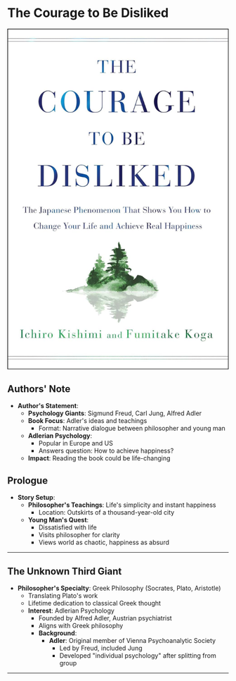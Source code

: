 # The Courage to Be Disliked

![The Courage to Be Disliked]

## Authors' Note

<!-- Sigmund Freud, Carl Jung, and Alfred Adler are all giants in the world of psychology. This book is a distillation of Adler’s philosophical and psychological ideas and teachings, taking the form of a narrative dialogue between a philosopher and a young man.
Adlerian psychology enjoys a broad base of support in Europe and the United States, and presents simple and straightforward answers to the philosophical question: How can one be happy? Adlerian psychology might hold the key. Reading this book could change your life. Now, let us accompany the young man and venture beyond the “door.” -->

- **Author's Statement**:
    - **Psychology Giants**: Sigmund Freud, Carl Jung, Alfred Adler
    - **Book Focus**: Adler's ideas and teachings
        - Format: Narrative dialogue between philosopher and young man
    - **Adlerian Psychology**:
        - Popular in Europe and US
        - Answers question: How to achieve happiness?
    - **Impact**: Reading the book could be life-changing

## Prologue

<!-- On the outskirts of the thousand-year-old city lived a philosopher who taught that the world was simple and that happiness was within the reach of every man, instantly. A young man who was dissatisfied with life went to visit this philosopher to get to the heart of the matter. This youth found the world a chaotic mass of contradictions and, in his anxious eyes, any notion of happiness was completely absurd. -->

- **Story Setup**:
    - **Philosopher's Teachings**: Life's simplicity and instant happiness
        - Location: Outskirts of a thousand-year-old city
    - **Young Man's Quest**:
        - Dissatisfied with life
        - Visits philosopher for clarity
        - Views world as chaotic, happiness as absurd

---

## The Unknown Third Giant

<!-- 
YOUTH: A moment ago, you used the words “another philosophy,” but I’ve
heard that your specialty is in Greek philosophy.

PHILOSOPHER: Yes, Greek philosophy has been central to my life ever since I was
a teenager. The great intellectual gurus: Socrates, Plato, Aristotle. I am
translating a work by Plato at the moment, and I expect to spend the rest of my
life studying classical Greek thought.

YOUTH: Well, then what is this “other philosophy”?

PHILOSOPHER: It is a completely new school of psychology that was established
by the Austrian psychiatrist Alfred Adler at the beginning of the twentieth
century. It is generally referred to as Adlerian psychology.

YOUTH: Huh. I never would have imagined that a specialist in Greek philosophy
would be interested in psychology.

PHILOSOPHER: I’m not very familiar with paths taken by other schools of
psychology. However, I think it is fair to say that Adlerian psychology is clearly
in line with Greek philosophy, and that it is a proper eld of study.

YOUTH: I have a passing knowledge of the psychology of Freud and Jung. A
fascinating eld.

PHILOSOPHER: Yes, Freud and Jung are both renowned. Adler was one of the
original core members of the Vienna Psychoanalytic Society, which was led by 
Freud. His ideas were counter to Freud’s, and he split from the group and
proposed an “individual psychology” based on his own original theories.

-->

- **Philosopher's Specialty**: Greek Philosophy (Socrates, Plato, Aristotle)
    - Translating Plato's work
    - Lifetime dedication to classical Greek thought
    - **Interest**: Adlerian Psychology
        - Founded by Alfred Adler, Austrian psychiatrist
        - Aligns with Greek philosophy
        - **Background**:
            - **Adler**: Original member of Vienna Psychoanalytic Society
                - Led by Freud, included Jung
                - Developed "individual psychology" after splitting from group

---

[//]: # (Link References)

[The Courage to Be Disliked]: ./intro.jpg
